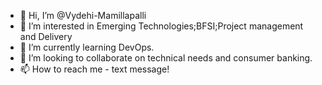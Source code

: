 - 👋 Hi, I’m @Vydehi-Mamillapalli
- 👀 I’m interested in Emerging Technologies;BFSI;Project management and Delivery 
- 🌱 I’m currently learning DevOps.
- 💞️ I’m looking to collaborate on technical needs and consumer banking.
- 📫 How to reach me - text message!

<!---
Vydehi-Mamillapalli/Vydehi-Mamillapalli is a ✨ special ✨ repository because its `README.md` (this file) appears on your GitHub profile.
You can click the Preview link to take a look at your changes.
--->
